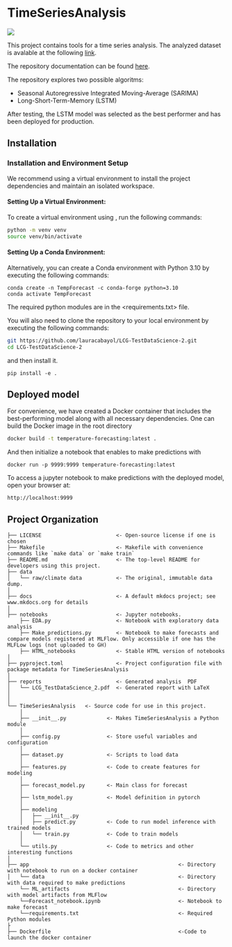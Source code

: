 # TimeSeriesAnalysis

<a target="_blank" href="https://cookiecutter-data-science.drivendata.org/">
    <img src="https://img.shields.io/badge/CCDS-Project%20template-328F97?logo=cookiecutter" />
</a>

This project contains tools for a time series analysis. The analyzed dataset is avalable at the following [link](https://www.kaggle.com/datasets/berkeleyearth/climate-change-earth-surface-temperature-data/data).

The repository documentation can be found [here](https://lauracabayol.github.io/LCG-TestDataScience-2/).

The repository explores two possible algoritms: 
- Seasonal Autoregressive Integrated Moving-Average (SARIMA)
- Long-Short-Term-Memory (LSTM)

After testing, the LSTM model was selected as the best performer and has been deployed for production.

## Installation

### Installation and Environment Setup
We recommend using a virtual environment to install the project dependencies and maintain an isolated workspace.
#### Setting Up a Virtual Environment:
To create a virtual environment using <venv>, run the following commands:
```bash
python -m venv venv
source venv/bin/activate   
```
#### Setting Up a Conda Environment:
Alternatively, you can create a Conda environment with Python 3.10 by executing the following commands:
```
conda create -n TempForecast -c conda-forge python=3.10
conda activate TempForecast
```
The required python modules are in the <requirements.txt> file.

You will also need to clone the repository to your local environment by executing the following commands:

```bash
git https://github.com/lauracabayol/LCG-TestDataScience-2.git
cd LCG-TestDataScience-2
```
and then install it.

```
pip install -e .
``` 

## Deployed model
For convenience, we have created a Docker container that includes the best-performing model along with all necessary dependencies. One can build the Docker image in the root directory 
```bash
docker build -t temperature-forecasting:latest .
```
And then initialize a notebook that enables to make predictions with
```
docker run -p 9999:9999 temperature-forecasting:latest
```
To access a jupyter notebook to make predictions with the deployed model, open your browser at:
```
http://localhost:9999
```

## Project Organization

```
├── LICENSE                        <- Open-source license if one is chosen
├── Makefile                       <- Makefile with convenience commands like `make data` or `make train`
├── README.md                      <- The top-level README for developers using this project.
├── data
│   └── raw/climate data           <- The original, immutable data dump.
│
├── docs                           <- A default mkdocs project; see www.mkdocs.org for details
│
├── notebooks                      <- Jupyter notebooks.
    ├── EDA.py                     <- Notebook with exploratory data analysis
    ├── Make_predictions.py        <- Notebook to make forecasts and compare models registered at MLFlow. Only accessible if one has the MLFLow logs (not uploaded to GH)
    ├── HTML_notebooks             <- Stable HTML version of notebooks
│
├── pyproject.toml                 <- Project configuration file with package metadata for TimeSeriesAnalysis 
│
├── reports                        <- Generated analysis  PDF
│   └── LCG_TestDataScience_2.pdf  <- Generated report with LaTeX
│
│
└── TimeSeriesAnalysis   <- Source code for use in this project.
    │
    ├── __init__.py             <- Makes TimeSeriesAnalysis a Python module
    │
    ├── config.py               <- Store useful variables and configuration
    │
    ├── dataset.py              <- Scripts to load data
    │
    ├── features.py             <- Code to create features for modeling
    │
    ├── forecast_model.py       <- Main class for forecast
    │
    ├── lstm_model.py           <- Model definition in pytorch
    │
    ├── modeling                
    │   ├── __init__.py 
    │   ├── predict.py          <- Code to run model inference with trained models          
    │   └── train.py            <- Code to train models
    │
    └── utils.py                <- Code to metrics and other interesting functions
│
├── app                                                <- Directory with notebook to run on a docker container
│   └── data                                           <- Directory with data required to make predictions
    └── ML_artifacts                                   <- Directory with model artifacts from MLFlow
    └──Forecast_notebook.ipynb                         <- Notebook to make forecast
    └──requirements.txt                                <- Required Python modules
├
├── Dockerfile                                         <-Code to launch the docker container
```



